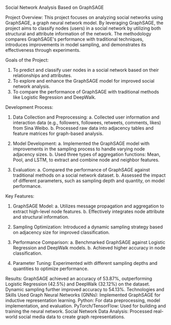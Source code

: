 Social Network Analysis Based on GraphSAGE

Project Overview:
This project focuses on analyzing social networks using GraphSAGE, a graph neural network model. By leveraging GraphSAGE, the project aims to classify nodes (users) in a 
social network by utilizing both structural and attribute information of the network. The methodology compares GraphSAGE's performance with traditional techniques, 
introduces improvements in model sampling, and demonstrates its effectiveness through experiments.

Goals of the Project:
1. To predict and classify user nodes in a social network based on their relationships and attributes.
2. To explore and enhance the GraphSAGE model for improved social network analysis.
3. To compare the performance of GraphSAGE with traditional methods like Logistic Regression and DeepWalk.

Development Process:
1. Data Collection and Preprocessing:
a. Collected user information and interaction data (e.g., followers, followees, retweets, comments, likes) from Sina Weibo.
b. Processed raw data into adjacency tables and feature matrices for graph-based analysis.

2. Model Development:
a. Implemented the GraphSAGE model with improvements in the sampling process to handle varying node adjacency sizes.
b. Used three types of aggregation functions: Mean, Pool, and LSTM, to extract and combine node and neighbor features.

3. Evaluation:
a. Compared the performance of GraphSAGE against traditional methods on a social network dataset.
b. Assessed the impact of different parameters, such as sampling depth and quantity, on model performance.

Key Features:
1. GraphSAGE Model:
a. Utilizes message propagation and aggregation to extract high-level node features.
b. Effectively integrates node attribute and structural information.

2. Sampling Optimization:
Introduced a dynamic sampling strategy based on adjacency size for improved classification.

3. Performance Comparison:
a. Benchmarked GraphSAGE against Logistic Regression and DeepWalk models.
b. Achieved higher accuracy in node classification.

4. Parameter Tuning:
Experimented with different sampling depths and quantities to optimize performance.

Results:
GraphSAGE achieved an accuracy of 53.87%, outperforming Logistic Regression (42.5%) and DeepWalk (32.12%) on the dataset.
Dynamic sampling further improved accuracy to 54.13%.
Technologies and Skills Used
Graph Neural Networks (GNNs): Implemented GraphSAGE for inductive representation learning.
Python: For data preprocessing, model implementation, and evaluation.
PyTorch/TensorFlow: Used for building and training the neural network.
Social Network Data Analysis: Processed real-world social media data to create graph representations.
